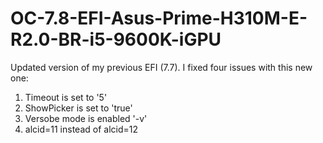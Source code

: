 # OC-7.8-EFI-Asus-Prime-H310M-E-R2.0-BR-i5-9600K-iGPU
Updated version of my previous EFI (7.7). I fixed four issues with this new one: 

1. Timeout is set to '5'
2. ShowPicker is set to 'true'
3. Versobe mode is enabled '-v'
4. alcid=11 instead of alcid=12
